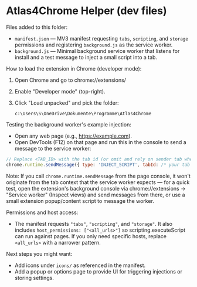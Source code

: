 # Atlas4Chrome Helper (dev files)

Files added to this folder:

- `manifest.json` — MV3 manifest requesting `tabs`, `scripting`, and `storage` permissions and registering `background.js` as the service worker.
- `background.js` — Minimal background service worker that listens for install and a test message to inject a small script into a tab.

How to load the extension in Chrome (developer mode):

1. Open Chrome and go to chrome://extensions/
2. Enable "Developer mode" (top-right).
3. Click "Load unpacked" and pick the folder:

   `c:\Users\S\OneDrive\Dokumente\Programme\Atlas4Chrome`

Testing the background worker's example injection:

- Open any web page (e.g., https://example.com).
- Open DevTools (F12) on that page and run this in the console to send a message to the service worker:

```js
// Replace <TAB_ID> with the tab id (or omit and rely on sender tab when run from a content script)
chrome.runtime.sendMessage({ type: 'INJECT_SCRIPT', tabId: /* your tab id */ , payload: { info: 'hello' } }, (resp) => console.log('resp', resp));
```

Note: If you call `chrome.runtime.sendMessage` from the page console, it won't originate from the tab context that the service worker expects — for a quick test, open the extension's background console via chrome://extensions -> "Service worker" (Inspect views) and send messages from there, or use a small extension popup/content script to message the worker.

Permissions and host access:

- The manifest requests `"tabs"`, `"scripting"`, and `"storage"`. It also includes `host_permissions: ["<all_urls>"]` so scripting.executeScript can run against pages. If you only need specific hosts, replace `<all_urls>` with a narrower pattern.

Next steps you might want:

- Add icons under `icons/` as referenced in the manifest.
- Add a popup or options page to provide UI for triggering injections or storing settings.
